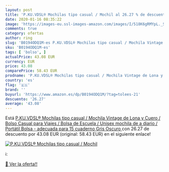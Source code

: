 ```yaml
---
layout: post
title: 'P.KU.VDSL® Mochilas tipo casual / Mochil al 26.27 % de descuento'
date: 2020-01-16 08:35:22
image: 'https://images-eu.ssl-images-amazon.com/images/I/518K6gRMYpL._SL200_.jpg'
comments: true
category: ofertas
author: ring
slug: 'B0194ODQ1M-es P.KU.VDSL® Mochilas tipo casual / Mochila Vintage de Lona...'
sku: 'B0194ODQ1M-es'
tags: [ 'bolso', ]
actualPrice: 43.08 EUR
currency: EUR
price: 43.08
comparePrice: 58.43 EUR
prodname: 'P.KU.VDSL® Mochilas tipo casual / Mochila Vintage de Lona y Cuero / Bolso Casual para Viajes / Bolsa de Escuela / Unisex mochila de a diario / Portátil Bolsa - adecuada para 15  cuaderno  Gris Oscuro '
country: 'es'
flag: '🇪🇸'
brand: ''
buyurl: 'https://www.amazon.es/dp/B0194ODQ1M/?tag=tolees-21'
descuento: '26.27'
average: '43.08'
---
```


Está [P.KU.VDSL® Mochilas tipo casual / Mochila Vintage de Lona y Cuero / Bolso Casual para Viajes / Bolsa de Escuela / Unisex mochila de a diario / Portátil Bolsa - adecuada para 15  cuaderno  Gris Oscuro ](https://www.amazon.es/dp/B0194ODQ1M/?tag=tolees-21) con 26.27 de descuento por 43.08 EUR (original: 58.43 EUR) en el siguiente enlace!

[![P.KU.VDSL® Mochilas tipo casual / Mochil](https://images-eu.ssl-images-amazon.com/images/I/518K6gRMYpL._SL200_.jpg)](https://www.amazon.es/dp/B0194ODQ1M/?tag=tolees-21)

ℹ️:


[🛒 Ver la oferta!!](https://www.amazon.es/dp/B0194ODQ1M/?tag=tolees-21)
